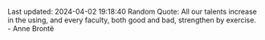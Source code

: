 Last updated: 2024-04-02 19:18:40
Random Quote: All our talents increase in the using, and every faculty, both good and bad, strengthen by exercise. - Anne Brontë